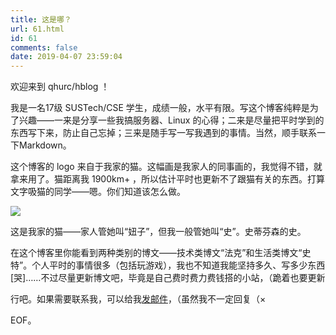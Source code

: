 ```yaml
---
title: 这是哪？
url: 61.html
id: 61
comments: false
date: 2019-04-07 23:59:04
---
```


欢迎来到 qhurc/hblog ！

我是一名17级 SUSTech/CSE 学生，成绩一般，水平有限。写这个博客纯粹是为了兴趣——一来是分享一些我搞服务器、Linux 的心得；二来是尽量把平时学到的东西写下来，防止自己忘掉；三来是随手写一写我遇到的事情。当然，顺手联系一下Markdown。

这个博客的 logo 来自于我家的猫。这幅画是我家人的同事画的，我觉得不错，就拿来用了。猫距离我 1900km+ ，所以估计平时也更新不了跟猫有关的东西。打算文字吸猫的同学——嗯。你们知道该怎么做。

![](/images/cropped-neko-3.jpg)

这是我家的猫——家人管她叫“妞子”，但我一般管她叫“史”。史蒂芬森的史。

在这个博客里你能看到两种类别的博文——技术类博文“法克”和生活类博文“史特”。个人平时的事情很多（包括玩游戏），我也不知道我能坚持多久、写多少东西\[哭\]……不过尽量更新博文吧，毕竟是自己费时费力费钱搭的小站，（跪着也要更新

行吧。如果需要联系我，可以给我[发邮件](mailto:qshi@qhurc.com)，（虽然我不一定回复（×

EOF。

